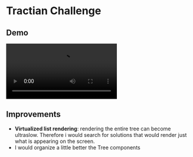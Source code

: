 # Tractian Challenge

## Demo

<video controls src="https://github.com/saymow/tractian-challenge/blob/master/.github/demo.mp4" title="Title"></video>


## Improvements

- **Virtualized list rendering**: rendering the entire tree can become ultraslow. Therefore i would search for solutions that would render just what is appearing on the screen.
- I would organize a little better the Tree components